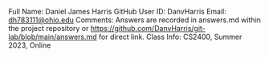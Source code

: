Full Name: Daniel James Harris
GitHub User ID: DanvHarris
Email: dh783111@ohio.edu
Comments: Answers are recorded in answers.md within the project repository or https://github.com/DanvHarris/git-lab/blob/main/answers.md for direct link.
Class Info: CS2400, Summer 2023, Online
